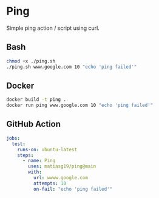 # Ping

Simple ping action / script using curl.

## Bash

```sh
chmod +x ./ping.sh
./ping.sh www.google.com 10 "echo 'ping failed'"
```

## Docker

```sh
docker build -t ping .
docker run ping www.google.com 10 "echo 'ping failed'"
```

## GitHub Action

```yml
jobs:
  test:
    runs-on: ubuntu-latest
    steps:
      - name: Ping
        uses: matiasg19/ping@main
        with:
          url: wwww.google.com
          attempts: 10
          on-fail: "echo 'ping failed'"
```
